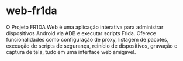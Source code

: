 # web-fr1da
O Projeto FR1DA Web é uma aplicação interativa para administrar dispositivos Android via ADB e executar scripts Frida. Oferece funcionalidades como configuração de proxy, listagem de pacotes, execução de scripts de segurança, reinício de dispositivos, gravação e captura de tela, tudo em uma interface web amigável.
